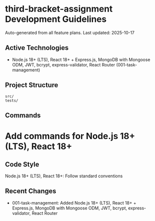 # third-bracket-assignment Development Guidelines

Auto-generated from all feature plans. Last updated: 2025-10-17

## Active Technologies
- Node.js 18+ (LTS), React 18+ + Express.js, MongoDB with Mongoose ODM, JWT, bcrypt, express-validator, React Router (001-task-management)

## Project Structure
```
src/
tests/
```

## Commands
# Add commands for Node.js 18+ (LTS), React 18+

## Code Style
Node.js 18+ (LTS), React 18+: Follow standard conventions

## Recent Changes
- 001-task-management: Added Node.js 18+ (LTS), React 18+ + Express.js, MongoDB with Mongoose ODM, JWT, bcrypt, express-validator, React Router

<!-- MANUAL ADDITIONS START -->
<!-- MANUAL ADDITIONS END -->

